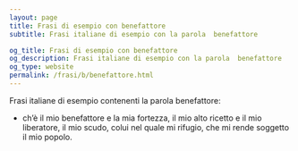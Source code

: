 ```yaml
---
layout: page
title: Frasi di esempio con benefattore 
subtitle: Frasi italiane di esempio con la parola  benefattore

og_title: Frasi di esempio con benefattore 
og_description: Frasi italiane di esempio con la parola  benefattore
og_type: website
permalink: /frasi/b/benefattore.html
---
```


Frasi italiane di esempio contenenti la parola benefattore:


- ch’è il mio benefattore e la mia fortezza, il mio alto ricetto e il mio liberatore, il mio scudo, colui nel quale mi rifugio, che mi rende soggetto il mio popolo.
